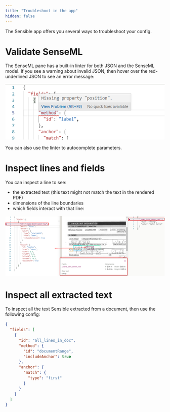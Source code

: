 ```yaml
---
title: "Troubleshoot in the app"
hidden: false
---
```


 The Sensible app offers you several ways to troubleshoot your config.

Validate SenseML
====
The SenseML pane has a built-in linter for both JSON and the SenseML model. If you see a warning about  invalid JSON, then hover over the red-underlined JSON to see an error message:

![Click to enlarge](https://raw.githubusercontent.com/sensible-hq/sensible-docs/main/readme-sync/assets/v0/images/linter_SenseML.png)

You can also use the linter to autocomplete parameters.

Inspect lines and fields
====

You can inspect a line to see:

- the extracted text (this text might not match the text in the rendered PDF)
- dimensions of the line boundaries
- which fields interact with that line:

![Click to enlarge](https://raw.githubusercontent.com/sensible-hq/sensible-docs/main/readme-sync/assets/v0/images/line_details_example.png)

Inspect all extracted text
====

To inspect all the text Sensible extracted from a document, then use the following config:

```json
{  
  "fields": [
    {
      "id": "all_lines_in_doc",
      "method": {
        "id": "documentRange",
        "includeAnchor": true
      },
      "anchor": {
        "match": {
          "type": "first"
        }
      }
    }
  ]
}
```





